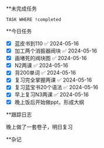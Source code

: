 
**未完成任务
```dataview
TASK WHERE !completed
```

**今日任务

- [x] 蓝皮书到110 ✅ 2024-05-16
- [x] 加工两个消振器阀块 ✅ 2024-05-16
- [x] 画堵死的阀块图 ✅ 2024-05-16
- [x] N2两课 ✅ 2024-05-16
- [x] 背200单词 ✅ 2024-05-16
- [x] 复习完全掌握两课 ✅ 2024-05-16
- [x] 复习蓝宝书20个语法 ✅ 2024-05-16
- [x] 早上复习N3两课 ✅ 2024-05-16
- [x] 晚上饭后开始做ppt，形成大纲

**跟踪日志

晚上做了一套卷子，明日复习

**杂记

